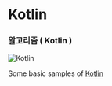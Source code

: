 # Kotlin
### 알고리즘 ( Kotlin )

![Kotlin](https://raw.githubusercontent.com/irontec/android-kotlin-samples/master/logo.png)

Some basic samples of [Kotlin](http://kotlinlang.org/)
